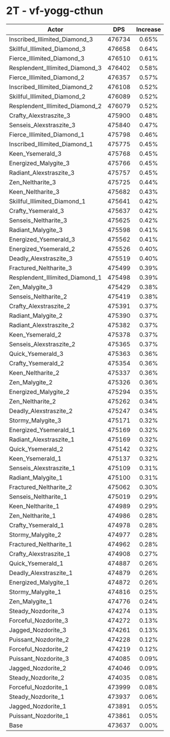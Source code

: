 # 2T - vf-yogg-cthun
| Actor | DPS | Increase |
|---|:---:|:---:|
|Inscribed_Illimited_Diamond_3|476734|0.65%|
|Skillful_Illimited_Diamond_3|476658|0.64%|
|Fierce_Illimited_Diamond_3|476510|0.61%|
|Resplendent_Illimited_Diamond_3|476402|0.58%|
|Fierce_Illimited_Diamond_2|476357|0.57%|
|Inscribed_Illimited_Diamond_2|476108|0.52%|
|Skillful_Illimited_Diamond_2|476089|0.52%|
|Resplendent_Illimited_Diamond_2|476079|0.52%|
|Crafty_Alexstraszite_3|475900|0.48%|
|Senseis_Alexstraszite_3|475840|0.47%|
|Fierce_Illimited_Diamond_1|475798|0.46%|
|Inscribed_Illimited_Diamond_1|475775|0.45%|
|Keen_Ysemerald_3|475768|0.45%|
|Energized_Malygite_3|475766|0.45%|
|Radiant_Alexstraszite_3|475757|0.45%|
|Zen_Neltharite_3|475725|0.44%|
|Keen_Neltharite_3|475682|0.43%|
|Skillful_Illimited_Diamond_1|475641|0.42%|
|Crafty_Ysemerald_3|475637|0.42%|
|Senseis_Neltharite_3|475625|0.42%|
|Radiant_Malygite_3|475598|0.41%|
|Energized_Ysemerald_3|475562|0.41%|
|Energized_Ysemerald_2|475526|0.40%|
|Deadly_Alexstraszite_3|475519|0.40%|
|Fractured_Neltharite_3|475499|0.39%|
|Resplendent_Illimited_Diamond_1|475498|0.39%|
|Zen_Malygite_3|475429|0.38%|
|Senseis_Neltharite_2|475419|0.38%|
|Crafty_Alexstraszite_2|475391|0.37%|
|Radiant_Malygite_2|475390|0.37%|
|Radiant_Alexstraszite_2|475382|0.37%|
|Keen_Ysemerald_2|475378|0.37%|
|Senseis_Alexstraszite_2|475365|0.37%|
|Quick_Ysemerald_3|475363|0.36%|
|Crafty_Ysemerald_2|475354|0.36%|
|Keen_Neltharite_2|475337|0.36%|
|Zen_Malygite_2|475326|0.36%|
|Energized_Malygite_2|475294|0.35%|
|Zen_Neltharite_2|475262|0.34%|
|Deadly_Alexstraszite_2|475247|0.34%|
|Stormy_Malygite_3|475171|0.32%|
|Energized_Ysemerald_1|475169|0.32%|
|Radiant_Alexstraszite_1|475169|0.32%|
|Quick_Ysemerald_2|475142|0.32%|
|Keen_Ysemerald_1|475137|0.32%|
|Senseis_Alexstraszite_1|475109|0.31%|
|Radiant_Malygite_1|475100|0.31%|
|Fractured_Neltharite_2|475062|0.30%|
|Senseis_Neltharite_1|475019|0.29%|
|Keen_Neltharite_1|474989|0.29%|
|Zen_Neltharite_1|474986|0.28%|
|Crafty_Ysemerald_1|474978|0.28%|
|Stormy_Malygite_2|474977|0.28%|
|Fractured_Neltharite_1|474962|0.28%|
|Crafty_Alexstraszite_1|474908|0.27%|
|Quick_Ysemerald_1|474887|0.26%|
|Deadly_Alexstraszite_1|474879|0.26%|
|Energized_Malygite_1|474872|0.26%|
|Stormy_Malygite_1|474816|0.25%|
|Zen_Malygite_1|474776|0.24%|
|Steady_Nozdorite_3|474274|0.13%|
|Forceful_Nozdorite_3|474272|0.13%|
|Jagged_Nozdorite_3|474261|0.13%|
|Puissant_Nozdorite_2|474228|0.12%|
|Forceful_Nozdorite_2|474219|0.12%|
|Puissant_Nozdorite_3|474085|0.09%|
|Jagged_Nozdorite_2|474046|0.09%|
|Steady_Nozdorite_2|474035|0.08%|
|Forceful_Nozdorite_1|473999|0.08%|
|Steady_Nozdorite_1|473937|0.06%|
|Jagged_Nozdorite_1|473891|0.05%|
|Puissant_Nozdorite_1|473861|0.05%|
|Base|473637|0.00%|
